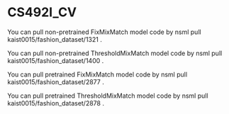# CS492I_CV



You can pull non-pretrained FixMixMatch model code by 
  nsml pull kaist0015/fashion_dataset/1321 .

You can pull non-pretrained ThresholdMixMatch model code by
  nsml pull kaist0015/fashion_dataset/1400 .

You can pull pretrained FixMixMatch model code by
  nsml pull kaist0015/fashion_dataset/2877 .

You can pull pretrained ThresholdMixMatch model code by
  nsml pull kaist0015/fashion_dataset/2878 .
